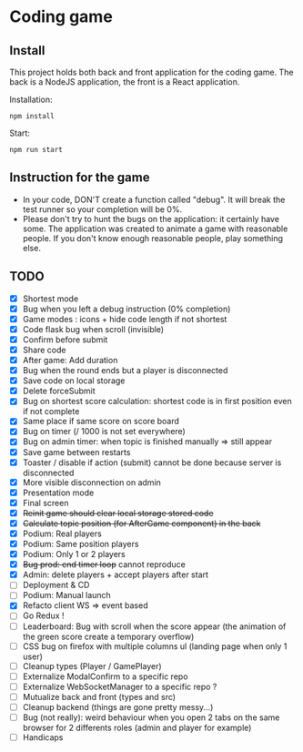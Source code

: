 # Coding game

## Install
This project holds both back and front application for the coding game.
The back is a NodeJS application, the front is a React application.

Installation:
```shell
npm install
```
Start:
```shell
npm run start
```

## Instruction for the game
- In your code, DON'T create a function called "debug". It will break the test runner so your completion will be 0%.
- Please don't try to hunt the bugs on the application: it certainly have some.
The application was created to animate a game with reasonable people.
If you don't know enough reasonable people, play something else.

## TODO
- [x] Shortest mode
- [x] Bug when you left a debug instruction (0% completion)
- [x] Game modes : icons + hide code length if not shortest
- [x] Code flask bug when scroll (invisible)
- [x] Confirm before submit
- [x] Share code
- [x] After game: Add duration
- [x] Bug when the round ends but a player is disconnected
- [x] Save code on local storage
- [x] Delete forceSubmit
- [x] Bug on shortest score calculation: shortest code is in first position even if not complete
- [x] Same place if same score on score board
- [x] Bug on timer (/ 1000 is not set everywhere)
- [x] Bug on admin timer: when topic is finished manually => still appear
- [x] Save game between restarts
- [x] Toaster / disable if action (submit) cannot be done because server is disconnected
- [x] More visible disconnection on admin
- [x] Presentation mode
- [x] Final screen
- [x] ~~Reinit game should clear local storage stored code~~
- [x] ~~Calculate topic position (for AfterGame component) in the back~~
- [x] Podium: Real players
- [x] Podium: Same position players
- [x] Podium: Only 1 or 2 players
- [x] ~~Bug prod: end timer loop~~ cannot reproduce
- [x] Admin: delete players + accept players after start
- [ ] Deployment & CD
- [ ] Podium: Manual launch
- [x] Refacto client WS => event based
- [ ] Go Redux !
- [ ] Leaderboard: Bug with scroll when the score appear (the animation of the green score create a temporary overflow)
- [ ] CSS bug on firefox with multiple columns ul (landing page when only 1 user)
- [ ] Cleanup types (Player / GamePlayer)
- [ ] Externalize ModalConfirm to a specific repo
- [ ] Externalize WebSocketManager to a specific repo ?
- [ ] Mutualize back and front (types and src)
- [ ] Cleanup backend (things are gone pretty messy...)
- [ ] Bug (not really): weird behaviour when you open 2 tabs on the same browser for 2 differents roles (admin and player for example)
- [ ] Handicaps
